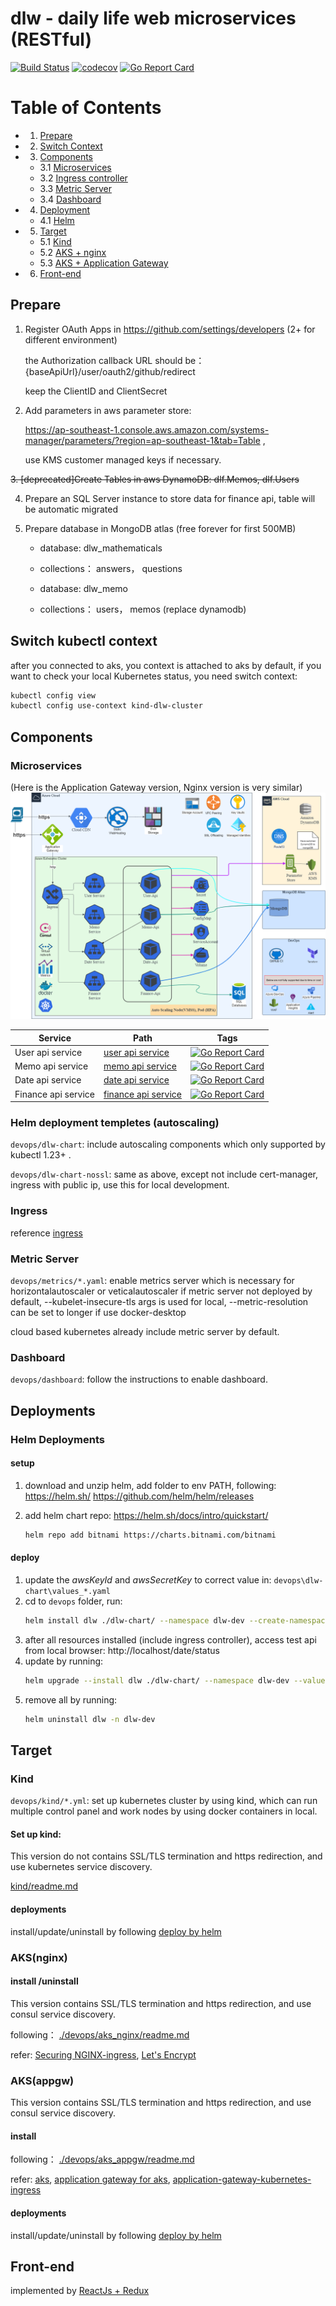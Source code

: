 # dlw - daily life web microservices (RESTful)

[![Build Status](https://github.com/FelixAnna/web-service-dlw/workflows/Run%20Tests/badge.svg?branch=master)](https://github.com/FelixAnna/web-service-dlw/actions?query=branch%3Amaster)
[![codecov](https://codecov.io/gh/FelixAnna/web-service-dlw/branch/master/graph/badge.svg)](https://codecov.io/gh/FelixAnna/web-service-dlw)
[![Go Report Card](https://goreportcard.com/badge/github.com/FelixAnna/web-service-dlw/src/common)](https://goreportcard.com/report/github.com/FelixAnna/web-service-dlw/src/common)

# Table of Contents

- 1. [Prepare](#prepare)
- 2. [Switch Context](#switch-kubectl-context)

- 3. [Components](#components)
    - 3.1 [Microservices](#microservices)
    - 3.2 [Ingress controller](#ingress)
    - 3.3 [Metric Server](#metric-server)
    - 3.4 [Dashboard](#dashboard)

- 4. [Deployment](#deployments)
    - 4.1 [Helm](#helm-deployments)

- 5. [Target](#target)
    - 5.1 [Kind](#kind)
    - 5.2 [AKS + nginx](#aksnginx)
	- 5.3 [AKS + Application Gateway](#aksappgw)
    
- 6. [Front-end](#front-end)

## Prepare 
1. Register OAuth Apps in https://github.com/settings/developers (2+ for different environment)
   
   the Authorization callback URL should be： {baseApiUrl}/user/oauth2/github/redirect
   
   keep the ClientID and ClientSecret

2. Add parameters in aws parameter store: 
   
   https://ap-southeast-1.console.aws.amazon.com/systems-manager/parameters/?region=ap-southeast-1&tab=Table , 
   
   use KMS customer managed keys if necessary.

~~3. [deprecated]Create Tables in aws DynamoDB: dlf.Memos, dlf.Users~~
   
4. Prepare an SQL Server instance to store data for finance api, table will be automatic migrated

5. Prepare database in MongoDB atlas (free forever for first 500MB)
	
	* database: dlw_mathematicals
	* collections： answers， questions

	* database: dlw_memo
	* collections： users， memos (replace dynamodb)

## Switch kubectl context

after you connected to aks, you context is attached to aks by default, if you want to check your local Kubernetes status, you need switch context:

```bash
kubectl config view
kubectl config use-context kind-dlw-cluster
```

## Components
### Microservices 
(Here is the Application Gateway version, Nginx version is very similar)
![architecture overview](docs/architecture_dlw.png)

Service | Path | Tags
--- | --- | ---
User api service | [user api service](/src/user-api/readme.md) | [![Go Report Card](https://goreportcard.com/badge/github.com/FelixAnna/web-service-dlw/src/user-api)](https://goreportcard.com/report/github.com/FelixAnna/web-service-dlw/src/user-api)
Memo api service | [memo api service](/src/memo-api/readme.md) | [![Go Report Card](https://goreportcard.com/badge/github.com/FelixAnna/web-service-dlw/src/memo-api)](https://goreportcard.com/report/github.com/FelixAnna/web-service-dlw/src/memo-api)
Date api service | [date api service](/src/date-api/readme.md) | [![Go Report Card](https://goreportcard.com/badge/github.com/FelixAnna/web-service-dlw/src/date-api)](https://goreportcard.com/report/github.com/FelixAnna/web-service-dlw/src/date-api)
Finance api service | [finance api service](/src/finance-api/readme.md) | [![Go Report Card](https://goreportcard.com/badge/github.com/FelixAnna/web-service-dlw/src/finance-api)](https://goreportcard.com/report/github.com/FelixAnna/web-service-dlw/src/finance-api)

### Helm deployment templetes (autoscaling)

`devops/dlw-chart`: include autoscaling components which only supported by kubectl 1.23+ .

`devops/dlw-chart-nossl`: same as above, except not include cert-manager, ingress with public ip, use this for local development.
### Ingress
reference [ingress](./devops/ingress/readme.md)


### Metric Server
`devops/metrics/*.yaml`: enable metrics server which is necessary for horizontalautoscaler or veticalautoscaler if metric server not deployed by default, --kubelet-insecure-tls args is used for local, --metric-resolution can be set to longer if use docker-desktop

cloud based kubernetes already include metric server by default.

### Dashboard
`devops/dashboard`: follow the instructions to enable dashboard.

## Deployments
### Helm Deployments

#### setup
1. download and unzip helm, add folder to env PATH, following: https://helm.sh/   https://github.com/helm/helm/releases

2. add helm chart repo: https://helm.sh/docs/intro/quickstart/
	```bash
	helm repo add bitnami https://charts.bitnami.com/bitnami
	```
#### deploy
1. update the *awsKeyId* and *awsSecretKey* to correct value in: `devops\dlw-chart\values_*.yaml`
2. cd to `devops` folder, run:
	```bash
	helm install dlw ./dlw-chart/ --namespace dlw-dev --create-namespace  --values ./dlw-chart/values_*.yaml
	```
3. after all resources installed (include ingress controller), access test api from local browser: http://localhost/date/status
4. update by running:
	```bash
	helm upgrade --install dlw ./dlw-chart/ --namespace dlw-dev --values ./dlw-chart/values_*.yaml
	```
5. remove all by running:
	```bash
	helm uninstall dlw -n dlw-dev
	```

## Target

### Kind
`devops/kind/*.yml`: set up kubernetes cluster by using kind, which can run multiple control panel and work nodes by using docker containers in local.

#### Set up kind: 
This version do not contains SSL/TLS termination and https redirection, and use kubernetes service discovery.

[kind/readme.md](devops/kind/readme.md)

#### deployments
install/update/uninstall by following [deploy by helm](#helm-deployments)

### AKS(nginx)
#### install /uninstall

This version contains SSL/TLS termination and https redirection, and use consul service discovery.

following： [./devops/aks_nginx/readme.md](./devops/aks_nginx/readme.md)

refer: [Securing NGINX-ingress](https://cert-manager.io/v0.14-docs/tutorials/acme/ingress/), [Let's Encrypt](https://letsencrypt.org/)

### AKS(appgw)

This version contains SSL/TLS termination and https redirection, and use consul service discovery.

#### install
following： [./devops/aks_appgw/readme.md](./devops/aks_appgw/readme.md)

 refer: [aks](https://docs.microsoft.com/en-us/cli/azure/aks?view=azure-cli-latest#az-aks-create), [application gateway for aks](https://docs.microsoft.com/en-us/azure/application-gateway/tutorial-ingress-controller-add-on-existing#code-try-2),
 [application-gateway-kubernetes-ingress](https://azure.github.io/application-gateway-kubernetes-ingress)

#### deployments
install/update/uninstall by following [deploy by helm](#helm-deployments)

## Front-end
implemented by [ReactJs + Redux](https://github.com/FelixAnna/keep-hands-on/tree/master/important/dlw-app)
